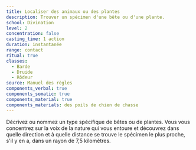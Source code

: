 ```yaml
---
title: Localiser des animaux ou des plantes
description: Trouver un spécimen d'une bête ou d'une plante.
school: Divination
level: 2
concentration: false
casting_time: 1 action
duration: instantanée
range: contact
ritual: true
classes:
  - Barde
  - Druide
  - Rôdeur
source: Manuel des règles
components_verbal: true
components_somatic: true
components_material: true
components_materials: des poils de chien de chasse
---
```

Décrivez ou nommez un type spécifique de bêtes ou de plantes. Vous vous concentrez sur la voix de la nature qui vous entoure et découvrez dans quelle direction et à quelle distance se trouve le spécimen le plus proche, s'il y en a, dans un rayon de 7,5 kilomètres.
